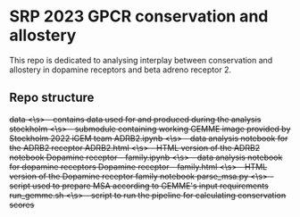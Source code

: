 # SRP 2023 GPCR conservation and allostery

This repo is dedicated to analysing interplay between conservation and allostery in dopamine receptors and beta adreno receptor 2.

## Repo structure

<s> data <\s> - contains data used for and produced during the analysis
<s> stockholm <\s> - submodule containing working GEMME image provided by Stockholm 2022 iGEM team
<s> ADRB2.ipynb <\s> - data analysis notebook for the ADRB2 receptor
<s> ADRB2.html <\s> - HTML version of the ADRB2 notebook
<s> Dopamine receptor - family.ipynb <\s> - data analysis notebook for dopamine receptors
<s> Dopamine receptor - family.html <\s> - HTML version of the Dopamine receptor family notebook
<s> parse_msa.py <\s> - script used to prepare MSA according to GEMME's input requirements
<s> run_gemme.sh <\s> - script to run the pipeline for calculating conservation scores
